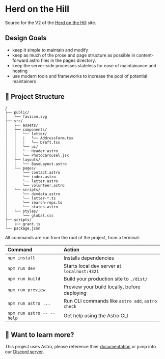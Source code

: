 # Herd on the Hill

Source for the V2 of the [Herd on the Hill](https://herdonthehill.org/) site.

## Design Goals

- keep it simple to maintain and modify
- keep as much of the prose and page structure as possible in content-forward astro files in the pages directory.
- keep the server-side processes stateless for ease of maintainance and hosting
- use modern tools and frameworks to increase the pool of potential maintainers

## 🚀 Project Structure

```text
/
├── public/
│   └── favicon.svg
├── src/
│   ├── assets/
│   ├── components/
│   │   └── letter/
│   │   |   └── AddressForm.tsx
│   │   |   └── Draft.tsx
│   │   └── ui/
│   │   └── Header.astro
│   │   └── PhotoCarousel.jsx
│   ├── layouts/
│   │   └── BaseLayout.astro
│   └── pages/
│       └── contact.astro
│       └── index.astro
│       └── letter.astro
│       └── volunteer.astro
│   └── scripts/
│       └── devdata.astro
│       └── letter-*.ts
│       └── search-reps.ts
│       └── states.astro
│   └── styles/
│       └── global.css
├── scripts/
│   ├── grant.js
└── package.json
```

All commands are run from the root of the project, from a terminal:

| Command                   | Action                                           |
| :------------------------ | :----------------------------------------------- |
| `npm install`             | Installs dependencies                            |
| `npm run dev`             | Starts local dev server at `localhost:4321`      |
| `npm run build`           | Build your production site to `./dist/`          |
| `npm run preview`         | Preview your build locally, before deploying     |
| `npm run astro ...`       | Run CLI commands like `astro add`, `astro check` |
| `npm run astro -- --help` | Get help using the Astro CLI                     |

## 👀 Want to learn more?

This project uses Astro, please reference thier [documentation](https://docs.astro.build) or jump into our [Discord server](https://astro.build/chat).
